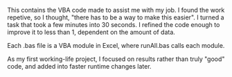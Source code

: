 This contains the VBA code made to assist me with my job. I found the work repetive, so I thought, "there has to be a way to make this easier".
I turned a task that took a few minutes into 30 seconds. I refined the code enough to improve it to less than 1, dependent on the amount of data.

Each .bas file is a VBA module in Excel, where runAll.bas calls each module.

As my first working-life project, I focused on results rather than truly "good" code, and added into faster runtime changes later.
